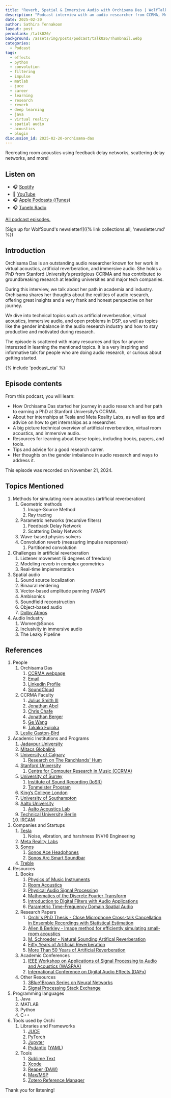 ```yaml
---
title: "Reverb, Spatial & Immersive Audio with Orchisama Das | WolfTalk #026"
description: "Podcast interview with an audio researcher from CCRMA, Meta, Tesla, Uni Surrey, Sonos & King's College"
date: 2025-02-20
author: Sathira Tennakoon
layout: post
permalink: /talk026/
background: /assets/img/posts/podcast/talk026/Thumbnail.webp
categories:
  - Podcast
tags:
  - effects
  - python
  - convolution
  - filtering
  - impulse
  - matlab
  - juce
  - career
  - learning
  - research
  - reverb
  - deep learning
  - java
  - virtual reality
  - spatial audio
  - acoustics
  - plugin
discussion_id: 2025-02-20-orchisama-das
---
```

Recreating room acoustics using feedback delay networks, scattering delay networks, and more!

## Listen on

* 🎧 [Spotify]()
* 🎥 [YouTube]()
* 🎧 [Apple Podcasts (iTunes)]()
* 🎧 [TuneIn Radio]()

[All podcast episodes.](/podcast)

[Sign up for WolfSound's newsletter!]({% link collections.all, 'newsletter.md' %})

## Introduction

Orchisama Das is an outstanding audio researcher known for her work in virtual acoustics, artificial reverberation, and immersive audio. She holds a PhD from Stanford University’s prestigious CCRMA and has contributed to groundbreaking research at leading universities and major tech companies.

During this interview, we talk about her path in academia and industry. Orchisama shares her thoughts about the realities of audio research, offering great insights and a very frank and honest perspective on her journey.

We dive into technical topics such as artificial reverberation, virtual acoustics, immersive audio, and open problems in DSP, as well as topics like the gender imbalance in the audio research industry and how to stay productive and motivated during research.

The episode is scattered with many resources and tips for anyone interested in learning the mentioned topics. It is a very inspiring and informative talk for people who are doing audio research, or curious about getting started.

{% include 'podcast_cta' %}

## Episode contents

From this podcast, you will learn:

- How Orchisama Das started her journey in audio research and her path to earning a PhD at Stanford University’s CCRMA.
- About her internships at Tesla and Meta Reality Labs, as well as tips and advice on how to get internships as a researcher.
- A big picture technical overview of artificial reverberation, virtual room acoustics, and immersive audio.
- Resources for learning about these topics, including books, papers, and tools.
- Tips and advice for a good research carrer.
- Her thoughts on the gender imbalance in audio research and ways to address it.

This episode was recorded on November 21, 2024.

## Topics Mentioned

1. Methods for simulating room acoustics (artificial reverberation)
   1. Geometric methods
      1. Image-Source Method
      2. Ray tracing
   2. Parametric networks (recursive filters)
      1. Feedback Delay Network
      2. Scattering Delay Network
   3. Wave-based physics solvers
   4. Convolution reverb (measuring impulse responses)
      1. Partitioned convolution
2. Challenges in artificial reverberation
   1. Listener movement (6 degrees of freedom)
   2. Modeling reverb in complex geometries
   3. Real-time implementation
3. Spatial audio
   1. Sound source localization
   2. Binaural rendering
   3. Vector-based amplitude panning (VBAP)
   4. Ambisonics
   5. Soundfield reconstruction
   6. Object-based audio
   7. [Dolby Atmos](https://www.dolby.com/technologies/dolby-atmos/)
4. Audio Industry
   1. Women@Sonos
   2. Inclusivity in immersive audio
   3. The Leaky Pipeline

## References

1. People
    1. Orchisama Das
        1. [CCRMA webpage](https://ccrma.stanford.edu/~orchi/)
        2. [Email](mailto:odas@stanford.edu)
        3. [LinkedIn Profile](https://www.linkedin.com/in/orchisamadas/)
        4. [SoundCloud](https://soundcloud.com/orchisama-das)
    2. CCRMA Faculty
        1. [Julius Smith III](https://ccrma.stanford.edu/~jos/)
        2. [Jonathan Abel](https://ccrma.stanford.edu/people/jonathan-abel)
        3. [Chris Chafe](https://ccrma.stanford.edu/people/chris-chafe)
        4. [Jonathan Berger](https://ccrma.stanford.edu/people/jonathan-berger)
        5. [Ge Wang](https://ccrma.stanford.edu/people/ge-wang)
        6. [Takako Fujioka](https://ccrma.stanford.edu/people/takako-fujioka)
    3. [Leslie Gaston-Bird](https://www.linkedin.com/in/lesliegaston/)
2. Academic Institutions and Programs
    1. [Jadavpur University](https://jadavpuruniversity.in)
    2. [Mitacs Globalink](https://www.mitacs.ca/our-programs/globalink-research-internship-students/)
    3. [University of Calgary](https://www.ucalgary.ca)
        1. [Research on The Ranchlands' Hum](https://calgaryherald.com/news/local-news/researchers-develop-app-to-record-ranchlands-hum)
    4. [Stanford University](https://www.stanford.edu)
        1. [Centre for Computer Research in Music (CCRMA)](https://ccrma.stanford.edu)
    5. [University of Surrey](https://www.surrey.ac.uk)
        1. [Institute of Sound Recording (IoSR)](https://iosr.surrey.ac.uk)
        2. [Tonmeister Program](https://www.surrey.ac.uk/undergraduate/music-and-sound-recording-tonmeister)
    6. [King’s College London](https://www.kcl.ac.uk)
    7. [University of Southampton](https://www.southampton.ac.uk)
    8. [Aalto University](https://www.aalto.fi/en)
        1. [Aalto Acoustics Lab](https://www.aalto.fi/en/aalto-acoustics-lab)
    9. [Technical University Berlin](https://www.tu.berlin)
    10. [IRCAM](https://www.ircam.fr)
3. Companies and Startups
    1. [Tesla](https://www.tesla.com)
        1. Noise, vibration, and harshness (NVH) Engineering
    2. [Meta Reality Labs](https://about.meta.com/realitylabs/)
    3. [Sonos](https://www.sonos.com)
        1. [Sonos Ace Headphones](https://www.sonos.com/en/shop/sonos-ace)
        2. [Sonos Arc Smart Soundbar](https://www.sonos.com/en/shop/arc-black)
    4. [Treble](https://www.treble.tech)
4. Resources
    1. Books
        1. [Physics of Music Instruments](https://link.springer.com/book/10.1007/978-0-387-21603-4)
        2. [Room Acoustics](https://www.routledge.com/Room-Acoustics/Kuttruff-Vorlander/p/book/9781032478258?srsltid=AfmBOoq32MjSfMUMVw73SWFnWipv3xAiWXCQiLAn8IynWiLk81JkfunE)
        3. [Physical Audio Signal Processing](https://ccrma.stanford.edu/~jos/pasp/)
        4. [Mathematics of the Discrete Fourier Transform](https://ccrma.stanford.edu/~jos/st/)
        5. [Introduction to Digital Filters with Audio Applications](https://ccrma.stanford.edu/~jos/filters/)
        6. [Parametric Time-Frequency Domain Spatial Audio](https://onlinelibrary.wiley.com/doi/book/10.1002/9781119252634)
    2. Research Papers
        1. [Orchi's PhD Thesis - Close Microphone Cross-talk Cancellation in Ensemble Recordings with Statistical Estimation](https://ccrma.stanford.edu/~orchi/Documents/odas_thesis_final.pdf)
        2. [Allen & Berkley - Image method for efficiently simulating small‐room acoustics](https://pubs.aip.org/asa/jasa/article-abstract/65/4/943/765693/Image-method-for-efficiently-simulating-small-room?redirectedFrom=fulltext) 
        3. [M. Schroeder - Natural Sounding Artifical Reverberation](https://hajim.rochester.edu/ece/sites/zduan/teaching/ece472/reading/Schroeder_1962.pdf)
        4. [Fifty Years of Artificial Reverberation](https://ieeexplore.ieee.org/document/6161610)
        5. [More Than 50 Years of Artificial Reverberation](https://www.researchgate.net/publication/296415959_More_Than_50_Years_of_Artificial_Reverberation)
    3. Academic Conferences
        1. [IEEE Workshop on Applications of Signal Processing to Audio and Acoustics  (WASPAA)](https://waspaa.com)
        2. [International Conference on Digital Audio Effects (DAFx)](https://www.dafx.de)
    4. Other Resources
        1. [3Blue1Brown Series on Neural Networks](https://www.youtube.com/playlist?list=PLZHQObOWTQDNU6R1_67000Dx_ZCJB-3pi)
        2. [Signal Processing Stack Exchange](https://dsp.stackexchange.com)
5. Programming languages
    1. Java
    2. MATLAB
    3. Python
    4. C++
6. Tools used by Orchi
    1. Libraries and Frameworks
        1. [JUCE](https://juce.com)
        2. [PyTorch](https://pytorch.org)
        3. [Jupyter](https://jupyter.org/)
        4. [Pydantic](https://docs.pydantic.dev/latest/) ([YAML](https://yaml.org))
    2. Tools
        1. [Sublime Text](https://www.sublimetext.com)
        2. [Xcode](https://developer.apple.com/xcode/)
        3. [Reaper (DAW)](https://www.reaper.fm)
        4. [Max/MSP](https://cycling74.com/products/max)
        5. [Zotero Reference Manager](https://www.zotero.org)

Thank you for listening!
